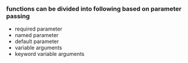 ### functions can be divided into following based on parameter passing
- required parameter
- named parameter
- default parameter
- variable arguments
- keyword variable arguments